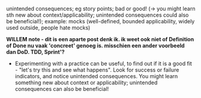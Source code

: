 unintended consequences; eg story points; bad or good!
(-> you might learn sth new about context/applicability; unintended consequences could also be beneficial!); example: mocks (well-defined, bounded applicability, widely used outside, people hate mocks)

**WILLEM note - dit is een aparte post denk ik. ik weet ook niet of Definition of Done nu vaak 'concreet' genoeg is. misschien een ander voorbeeld dan DoD. TDD, Sprint'?**


- Experimenting with a practice can be useful, to find out if it is a good fit - "let's try this and see what happens". Look for success or failure indicators, and notice unintended consequences. You might learn something new about context or applicability; unintended consequences can also be beneficial!